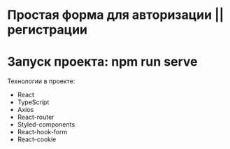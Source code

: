  # Простая форма для авторизации || регистрации

# Запуск проекта: npm run serve
Технологии в проекте:
* React
* TypeScript
* Axios
* React-router
* Styled-components
* React-hook-form
* React-cookie
